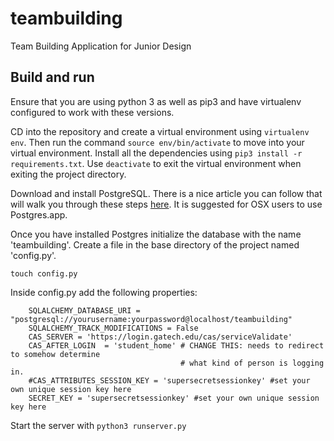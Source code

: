 # teambuilding
Team Building Application for Junior Design

## Build and run
Ensure that you are using python 3 as well as pip3 and have virtualenv configured
to work with these versions.

CD into the repository and create a virtual environment using `virtualenv env`. 
Then run the command `source env/bin/activate` to move into your virtual environment.
Install all the dependencies using `pip3 install -r requirements.txt`.
Use `deactivate` to exit the virtual environment when exiting the project directory.

Download and install PostgreSQL. There is a nice article you can follow that will walk you through
these steps [here](http://killtheyak.com/use-postgresql-with-django-flask/). It is suggested for OSX
users to use Postgres.app. 

Once you have installed Postgres initialize the database with the name 'teambuilding'.
Create a file in the base directory of the project named 'config.py'.

`touch config.py`

Inside config.py add the following properties:

```
    SQLALCHEMY_DATABASE_URI = "postgresql://yourusername:yourpassword@localhost/teambuilding"
    SQLALCHEMY_TRACK_MODIFICATIONS = False
    CAS_SERVER = 'https://login.gatech.edu/cas/serviceValidate'
    CAS_AFTER_LOGIN  = 'student_home' # CHANGE THIS: needs to redirect to somehow determine
                                      # what kind of person is logging in.
    #CAS_ATTRIBUTES_SESSION_KEY = 'supersecretsessionkey' #set your own unique session key here
    SECRET_KEY = 'supersecretsessionkey' #set your own unique session key here
```

Start the server with `python3 runserver.py`